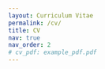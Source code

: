 ```yaml
---
layout: Curriculum Vitae
permalink: /cv/
title: CV
nav: true
nav_order: 2
# cv_pdf: example_pdf.pdf
---
```

